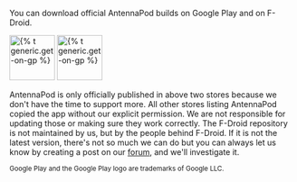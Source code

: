 You can download official AntennaPod builds on Google Play and on F-Droid.

<!-- mdpo-disable-next-line -->
[<img alt="{% t generic.get-on-gp %}" src="/assets/images/badges/{{ site.lang }}/get-it-on-google-play.png" height="80px"/>](https://play.google.com/store/apps/details?id=de.danoeh.antennapod) [<img alt="{% t generic.get-on-gp %}" src="/assets/images/badges/{{ site.lang }}/get-it-on-fdroid.png" height="80px"/>](https://f-droid.org/packages/de.danoeh.antennapod/)

AntennaPod is only officially published in above two stores because we don't have the time to support more. All other stores listing AntennaPod copied the app without our explicit permission. We are not responsible for updating those or making sure they work correctly. The F-Droid repository is not maintained by us, but by the people behind F-Droid. If it is not the latest version, there's not so much we can do but you can always let us know by creating a post on our [forum](https://forum.antennapod.org/), and we'll investigate it.

<!-- mdpo-disable-next-line -->
<small>
Google Play and the Google Play logo are trademarks of Google LLC.
<!-- mdpo-disable-next-line -->
</small>
